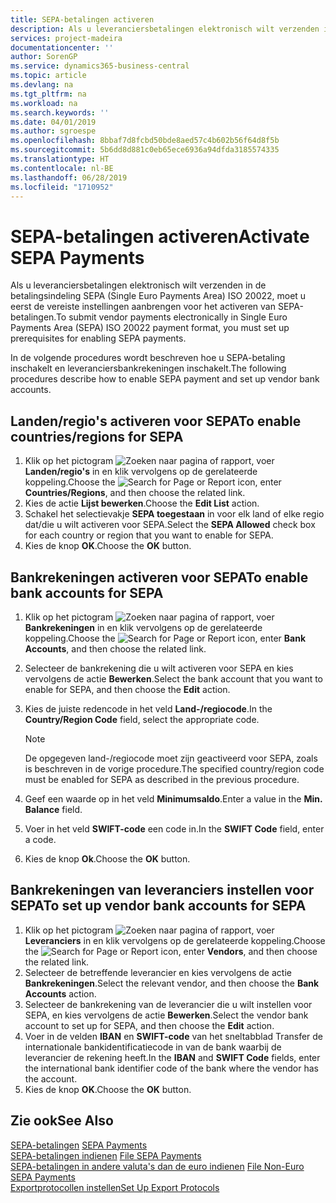 ```yaml
---
title: SEPA-betalingen activeren
description: Als u leveranciersbetalingen elektronisch wilt verzenden in de betalingsindeling SEPA (Single Euro Payments Area) ISO 20022, moet u eerst de vereiste instellingen aanbrengen voor het activeren van SEPA-betalingen.
services: project-madeira
documentationcenter: ''
author: SorenGP
ms.service: dynamics365-business-central
ms.topic: article
ms.devlang: na
ms.tgt_pltfrm: na
ms.workload: na
ms.search.keywords: ''
ms.date: 04/01/2019
ms.author: sgroespe
ms.openlocfilehash: 8bbaf7d8fcbd50bde8aed57c4b602b56f64d8f5b
ms.sourcegitcommit: 5b6dd8d881c0eb65ece6936a94dfda3185574335
ms.translationtype: HT
ms.contentlocale: nl-BE
ms.lasthandoff: 06/28/2019
ms.locfileid: "1710952"
---
```

# <a name="activate-sepa-payments"></a><span data-ttu-id="e8fd0-103">SEPA-betalingen activeren</span><span class="sxs-lookup"><span data-stu-id="e8fd0-103">Activate SEPA Payments</span></span>
<span data-ttu-id="e8fd0-104">Als u leveranciersbetalingen elektronisch wilt verzenden in de betalingsindeling SEPA (Single Euro Payments Area) ISO 20022, moet u eerst de vereiste instellingen aanbrengen voor het activeren van SEPA-betalingen.</span><span class="sxs-lookup"><span data-stu-id="e8fd0-104">To submit vendor payments electronically in Single Euro Payments Area (SEPA) ISO 20022 payment format, you must set up prerequisites for enabling SEPA payments.</span></span>  

<span data-ttu-id="e8fd0-105">In de volgende procedures wordt beschreven hoe u SEPA-betaling inschakelt en leveranciersbankrekeningen inschakelt.</span><span class="sxs-lookup"><span data-stu-id="e8fd0-105">The following procedures describe how to enable SEPA payment and set up vendor bank accounts.</span></span>  

## <a name="to-enable-countriesregions-for-sepa"></a><span data-ttu-id="e8fd0-106">Landen/regio's activeren voor SEPA</span><span class="sxs-lookup"><span data-stu-id="e8fd0-106">To enable countries/regions for SEPA</span></span>  

1.  <span data-ttu-id="e8fd0-107">Klik op het pictogram ![Zoeken naar pagina of rapport](../../media/ui-search/search_small.png "pictogram Zoeken naar pagina of rapport"), voer **Landen/regio's** in en klik vervolgens op de gerelateerde koppeling.</span><span class="sxs-lookup"><span data-stu-id="e8fd0-107">Choose the ![Search for Page or Report](../../media/ui-search/search_small.png "Search for Page or Report icon") icon, enter **Countries/Regions**, and then choose the related link.</span></span>  
2.  <span data-ttu-id="e8fd0-108">Kies de actie **Lijst bewerken**.</span><span class="sxs-lookup"><span data-stu-id="e8fd0-108">Choose the **Edit List** action.</span></span>  
3.  <span data-ttu-id="e8fd0-109">Schakel het selectievakje **SEPA toegestaan** in voor elk land of elke regio dat/die u wilt activeren voor SEPA.</span><span class="sxs-lookup"><span data-stu-id="e8fd0-109">Select the **SEPA Allowed** check box for each country or region that you want to enable for SEPA.</span></span>  
4.  <span data-ttu-id="e8fd0-110">Kies de knop **OK**.</span><span class="sxs-lookup"><span data-stu-id="e8fd0-110">Choose the **OK** button.</span></span>  

## <a name="to-enable-bank-accounts-for-sepa"></a><span data-ttu-id="e8fd0-111">Bankrekeningen activeren voor SEPA</span><span class="sxs-lookup"><span data-stu-id="e8fd0-111">To enable bank accounts for SEPA</span></span>  

1.  <span data-ttu-id="e8fd0-112">Klik op het pictogram ![Zoeken naar pagina of rapport](../../media/ui-search/search_small.png "pictogram Zoeken naar pagina of rapport"), voer **Bankrekeningen** in en klik vervolgens op de gerelateerde koppeling.</span><span class="sxs-lookup"><span data-stu-id="e8fd0-112">Choose the ![Search for Page or Report](../../media/ui-search/search_small.png "Search for Page or Report icon") icon, enter **Bank Accounts**, and then choose the related link.</span></span>  
2.  <span data-ttu-id="e8fd0-113">Selecteer de bankrekening die u wilt activeren voor SEPA en kies vervolgens de actie **Bewerken**.</span><span class="sxs-lookup"><span data-stu-id="e8fd0-113">Select the bank account that you want to enable for SEPA, and then choose the **Edit** action.</span></span>  
3.  <span data-ttu-id="e8fd0-114">Kies de juiste redencode in het veld **Land-/regiocode**.</span><span class="sxs-lookup"><span data-stu-id="e8fd0-114">In the **Country/Region Code** field, select the appropriate code.</span></span>  

    > [!NOTE]  
    >  <span data-ttu-id="e8fd0-115">De opgegeven land-/regiocode moet zijn geactiveerd voor SEPA, zoals is beschreven in de vorige procedure.</span><span class="sxs-lookup"><span data-stu-id="e8fd0-115">The specified country/region code must be enabled for SEPA as described in the previous procedure.</span></span>  

4.  <span data-ttu-id="e8fd0-116">Geef een waarde op in het veld **Minimumsaldo**.</span><span class="sxs-lookup"><span data-stu-id="e8fd0-116">Enter a value in the **Min. Balance** field.</span></span>  
5.  <span data-ttu-id="e8fd0-117">Voer in het veld **SWIFT-code** een code in.</span><span class="sxs-lookup"><span data-stu-id="e8fd0-117">In the **SWIFT Code** field, enter a code.</span></span>  
6.  <span data-ttu-id="e8fd0-118">Kies de knop **Ok**.</span><span class="sxs-lookup"><span data-stu-id="e8fd0-118">Choose the **OK** button.</span></span>  

## <a name="to-set-up-vendor-bank-accounts-for-sepa"></a><span data-ttu-id="e8fd0-119">Bankrekeningen van leveranciers instellen voor SEPA</span><span class="sxs-lookup"><span data-stu-id="e8fd0-119">To set up vendor bank accounts for SEPA</span></span>  

1.  <span data-ttu-id="e8fd0-120">Klik op het pictogram ![Zoeken naar pagina of rapport](../../media/ui-search/search_small.png "pictogram Zoeken naar pagina of rapport"), voer **Leveranciers** in en klik vervolgens op de gerelateerde koppeling.</span><span class="sxs-lookup"><span data-stu-id="e8fd0-120">Choose the ![Search for Page or Report](../../media/ui-search/search_small.png "Search for Page or Report icon") icon, enter **Vendors**, and then choose the related link.</span></span>  
2.  <span data-ttu-id="e8fd0-121">Selecteer de betreffende leverancier en kies vervolgens de actie **Bankrekeningen**.</span><span class="sxs-lookup"><span data-stu-id="e8fd0-121">Select the relevant vendor, and then choose the **Bank Accounts** action.</span></span>  
3.  <span data-ttu-id="e8fd0-122">Selecteer de bankrekening van de leverancier die u wilt instellen voor SEPA, en kies vervolgens de actie **Bewerken**.</span><span class="sxs-lookup"><span data-stu-id="e8fd0-122">Select the vendor bank account to set up for SEPA, and then choose the **Edit** action.</span></span>  
4.  <span data-ttu-id="e8fd0-123">Voer in de velden **IBAN** en **SWIFT-code** van het sneltabblad Transfer de internationale bankidentificatiecode in van de bank waarbij de leverancier de rekening heeft.</span><span class="sxs-lookup"><span data-stu-id="e8fd0-123">In the **IBAN** and **SWIFT Code** fields, enter the international bank identifier code of the bank where the vendor has the account.</span></span>  
5.  <span data-ttu-id="e8fd0-124">Kies de knop **OK**.</span><span class="sxs-lookup"><span data-stu-id="e8fd0-124">Choose the **OK** button.</span></span>  

## <a name="see-also"></a><span data-ttu-id="e8fd0-125">Zie ook</span><span class="sxs-lookup"><span data-stu-id="e8fd0-125">See Also</span></span>  
 <span data-ttu-id="e8fd0-126">[SEPA-betalingen](sepa-payments.md) </span><span class="sxs-lookup"><span data-stu-id="e8fd0-126">[SEPA Payments](sepa-payments.md) </span></span>  
 <span data-ttu-id="e8fd0-127">[SEPA-betalingen indienen](how-to-file-sepa-payments.md) </span><span class="sxs-lookup"><span data-stu-id="e8fd0-127">[File SEPA Payments](how-to-file-sepa-payments.md) </span></span>  
 <span data-ttu-id="e8fd0-128">[SEPA-betalingen in andere valuta's dan de euro indienen](how-to-file-non-euro-sepa-payments.md) </span><span class="sxs-lookup"><span data-stu-id="e8fd0-128">[File Non-Euro SEPA Payments](how-to-file-non-euro-sepa-payments.md) </span></span>  
 [<span data-ttu-id="e8fd0-129">Exportprotocollen instellen</span><span class="sxs-lookup"><span data-stu-id="e8fd0-129">Set Up Export Protocols</span></span>](how-to-set-up-export-protocols.md)

